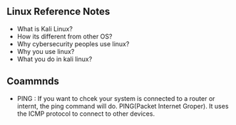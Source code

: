 ## Linux Reference Notes
* What is Kali Linux?<br>
* How its different from other OS?
* Why cybersecurity peoples use linux?<br>
* Why you use linux?
* What you do in kali linux?<br>
## Coammnds
* PING : If you want to chcek your system is connected to a router or internt, the ping command will do.
  PING(Packet Internet Groper). It uses the ICMP protocol to connect to other devices.
